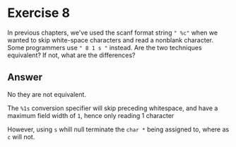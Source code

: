 # Exercise 8

In previous chapters, we've used the scanf format string `" %c"` when we wanted to skip white-space characters and read a nonblank character. Some programmers use `" 8 1 s "` instead. Are the two techniques equivalent? If not, what are the differences?

## Answer

No they are not equivalent.

The `%1s` conversion specifier will skip preceding whitespace, and have a maximum field width of `1`, hence only reading 1 character

However, using `s` whill null terminate the `char *` being assigned to, where as `c` will not.
